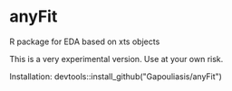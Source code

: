 # anyFit
R package for EDA based on xts objects

This is a very experimental version. Use at your own risk.

Installation: devtools::install_github("Gapouliasis/anyFit")
